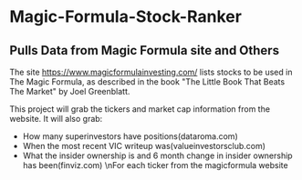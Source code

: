 # Magic-Formula-Stock-Ranker
Pulls Data from Magic Formula site and Others
----
The site https://www.magicformulainvesting.com/ lists stocks to be used in The Magic Formula, as described in the book "The Little Book That Beats The Market" by Joel Greenblatt.

This project will grab the tickers and market cap information from the website.
It will also grab:
- How many superinvestors have positions(dataroma.com)
- When the most recent VIC writeup was(valueinvestorsclub.com)
- What the insider ownership is and 6 month change in insider ownership has been(finviz.com)
\nFor each ticker from the magicformula website
